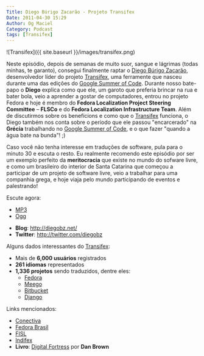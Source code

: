 ```yaml
---
Title: Diego Búrigo Zacarão - Projeto Transifex
Date: 2011-04-30 15:29
Author: Og Maciel
Category: Podcast
tags: [Transifex]
---
```

![Transifex]({{ site.baseurl }}/images/transifex.png)

Neste episódio, depois de semanas de muito suor, sangue e lágrimas
(todas minhas, te garanto), consegui finalmente raptar o [Diego Búrigo
Zacarão](http://diegobz.net/), desenvolvedor líder do projeto
[Transifex](http://transifex.net), uma ferramente que nasceu durante uma
das edições do [Google Summer of Code](https://code.google.com/soc/).
Durante nosso bate-papo o **Diego** explica como que ele, um garoto que
preferia brincar na rua e bater bola, veio a aprender a gostar de
computadores, entrou no projeto Fedora e hoje é membro do **Fedora
Localization Project Steering Committee** – **FLSCo** e do **Fedora
Localization Infrastructure Team**. Além de discutirmos sobre os
benefícions e como que o [Transifex](http://transifex.net) funciona, o
Diego também nos conta sobre o período que ele passou "encarcerado" na
**Grécia** trabalhando no [Google Summer of
Code](https://code.google.com/soc/), e o que fazer "quando a água bate
na bunda"! ;)

Caso você não tenha interesse em traduções de software, pula para o
minuto 30 e escuta o resto. Eu realmente recomendo este episódio por ser
um exemplo perfeito da **meritocracia** que existe no mundo do sofware
livre, e como um brasileiro do interior de Santa Catarina que começou a
participar de um projeto de software livre, veio a trabalhar para uma
companhia grega, e hoje viaja pelo mundo participando de eventos e
palestrando!

Escute agora:

* [MP3](http://downloads.ogmaciel.com/castalio-podcast-06.mp3)
* [Ogg](http://downloads.ogmaciel.com/castalio-podcast-06.ogg)

-   **Blog**: ﻿<http://diegobz.net/>
-   **Twitter**: <http://twitter.com/diegobz>

Alguns dados interessantes do [Transifex](http://transifex.net):

-   Mais de **6,000 usuários** registrados
-   **261 idiomas** representados
-   **1,336 projetos** sendo traduzidos, dentre eles:
    -   [Fedora](http://fedoraproject.org/ "http://fedoraproject.org/")
    -   [Meego](http://meego.com/ "http://meego.com/")
    -   [Bitbucket](https://bitbucket.org/ "https://bitbucket.org/")
    -   [Django](http://www.djangoproject.com/ "http://www.djangoproject.com/")

Links mencionados:

-   [Conectiva](https://secure.wikimedia.org/wikipedia/en/wiki/Conectiva "https://secure.wikimedia.org/wikipedia/en/wiki/Conectiva")
-   [Fedora
    Brasil](http://www.projetofedora.org/ "http://www.projetofedora.org/")
-   [FISL](http://softwarelivre.org/fisl11/english/news "http://softwarelivre.org/fisl11/english/news")
-   [Indifex](http://www.indifex.com/ "http://www.indifex.com/")
-   **Livro**: [Digital
    Fortress](http://www.amazon.com/Digital-Fortress-Thriller-Dan-Brown/dp/0312944926/ref=sr_1_1?ie=UTF8&qid=1304171005&sr=8-1 "http://www.amazon.com/Digital-Fortress-Thriller-Dan-Brown/dp/0312944926/ref=sr_1_1?ie=UTF8&qid=1304171005&sr=8-1")
    por **Dan Brown**
